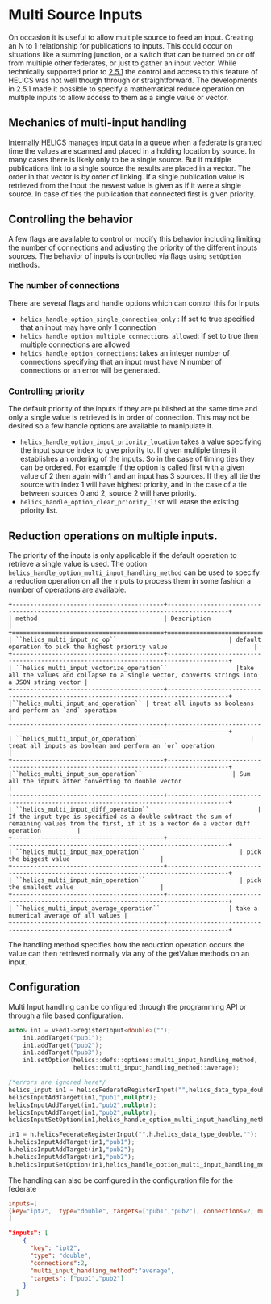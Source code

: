 # Multi Source Inputs

On occasion it is useful to allow multiple source to feed an input.  Creating an N to 1 relationship for publications to inputs.  This could occur on situations like a summing junction, or a switch that can be turned on or off from multiple other federates, or just to gather an input vector.  While technically supported prior to [2.5.1](https://github.com/GMLC-TDC/HELICS/releases/tag/v2.5.1) the control and access to this feature of HELICS was not well though through or straightforward.  The developments in 2.5.1 made it possible to specify a mathematical reduce operation on multiple inputs to allow access to them as a single value or vector.  

## Mechanics of multi-input handling

Internally HELICS manages input data in a queue when a federate is granted time the values are scanned and placed in a holding location by source.  In many cases there is likely only to be a single source.  But if multiple publications link to a single source the results are placed in a vector.  The order in that vector is by order of linking.  If a single publication value is retrieved from the Input the newest value is given as if it were a single source.  In case of ties the publication that connected first is given priority.  

## Controlling the behavior

A few flags are available to control or modify this behavior including limiting the number of connections and adjusting the priority of the different inputs sources.  The behavior of inputs is controlled via flags using `setOption` methods.  

### The number of connections
There are several flags and handle options which can control this for Inputs
- `helics_handle_option_single_connection_only`  :  If set to true specified that an input may have only 1 connection
- `helics_handle_option_multiple_connections_allowed`: if set to true then multiple connections are allowed
- `helics_handle_option_connections`:  takes an integer number of connections specifying that an input must have N number of connections or an error will be generated.  

### Controlling priority
The default priority of the inputs if they are published at the same time and only a single value is retrieved is in order of connection.  This may not be desired so a few handle options are available to manipulate it.
- `helics_handle_option_input_priority_location` takes a value specifying the input source index to give priority to. If given multiple times it establishes an ordering of the inputs.  So in the case of timing ties they can be ordered.  For example if the option is called first with a given value of 2 then again with 1 and an input has 3 sources.  If they all tie the source with index 1 will have highest priority, and in the case of a tie between sources 0 and 2, source 2 will have priority.  
- `helics_handle_option_clear_priority_list` will erase the existing priority list.  

## Reduction operations on multiple inputs.
The priority of the inputs is only applicable if the default operation to retrieve a single value is used.  The option
`helics_handle_option_multi_input_handling_method` can be used to specify a reduction operation on all the inputs to process them in some fashion a number of operations are available.  

```eval_rst
+------------------------------------------+---------------------------------------------------------------------------------------+
| method                                   | Description                                                                           |
+==========================================+=======================================================================================+
| ``helics_multi_input_no_op``                               | default operation to pick the highest priority value                        |
+------------------------------------------+---------------------------------------------------------------------------------------+
| ``helics_multi_input_vectorize_operation``                   |take all the values and collapse to a single vector, converts strings into a JSON string vector |
+------------------------------------------+---------------------------------------------------------------------------------------+
|``helics_multi_input_and_operation`` | treat all inputs as booleans and perform an `and` operation                                                     |
+------------------------------------------+---------------------------------------------------------------------------------------+
| ``helics_multi_input_or_operation``                              | treat all inputs as boolean and perform an `or` operation                                  |
+------------------------------------------+---------------------------------------------------------------------------------------+
|``helics_multi_input_sum_operation``                         | Sum all the inputs after converting to double vector                                                            |
+------------------------------------------+---------------------------------------------------------------------------------------+
| ``helics_multi_input_diff_operation``                              | If the input type is specified as a double subtract the sum of remaining values from the first, if it is a vector do a vector diff operation          |
+------------------------------------------+---------------------------------------------------------------------------------------+
| ``helics_multi_input_max_operation``                          | pick the biggest value                         |
+------------------------------------------+---------------------------------------------------------------------------------------+
| ``helics_multi_input_min_operation``                          | pick the smallest value                        |
+------------------------------------------+---------------------------------------------------------------------------------------+
| ``helics_multi_input_average_operation``                   | take a numerical average of all values |
+------------------------------------------+---------------------------------------------------------------------------------------+
```

The handling method specifies how the reduction operation occurs the value can then retrieved normally via any of the getValue methods on an input.


## Configuration
Multi Input handling can be configured through the programming API or through a file based configuration.  

```cpp
auto& in1 = vFed1->registerInput<double>("");
    in1.addTarget("pub1");
    in1.addTarget("pub2");
    in1.addTarget("pub3");
    in1.setOption(helics::defs::options::multi_input_handling_method,
                  helics::multi_input_handling_method::average);
```

```c
/*errors are ignored here*/
helics_input in1 = helicsFederateRegisterInput("",helics_data_type_double,"",nullptr);
helicsInputAddTarget(in1,"pub1",nullptr);
helicsInputAddTarget(in1,"pub2",nullptr);
helicsInputAddTarget(in1,"pub2",nullptr);
helicsInputSetOption(in1,helics_handle_option_multi_input_handling_method,helics_multi_input_average_operation, nullptr);

```

```python
in1 = h.helicsFederateRegisterInput("",h.helics_data_type_double,"");
h.helicsInputAddTarget(in1,"pub1");
h.helicsInputAddTarget(in1,"pub2");
h.helicsInputAddTarget(in1,"pub2");
h.helicsInputSetOption(in1,helics_handle_option_multi_input_handling_method,helics_multi_input_average_operation);

```

The handling can also be configured in the configuration file for the federate

```toml
inputs=[
{key="ipt2",  type="double", targets=["pub1","pub2"], connections=2, multi_input_handling_method="average"}
]
```

```JSON
"inputs": [
    {
      "key": "ipt2",
      "type": "double",
      "connections":2,
      "multi_input_handling_method":"average",
      "targets": ["pub1","pub2"]
    }
  ]
```
